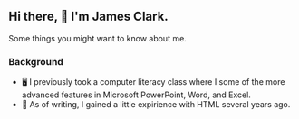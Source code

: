 ## Hi there, 👋 **I'm James Clark.**
Some things you might want to know about me.

### **Background**
- 🖥️ I previously took a computer literacy class where I some of the more advanced features in Microsoft PowerPoint, Word, and Excel.
- 📆 As of writing, I gained a little expirience with HTML several years ago.
